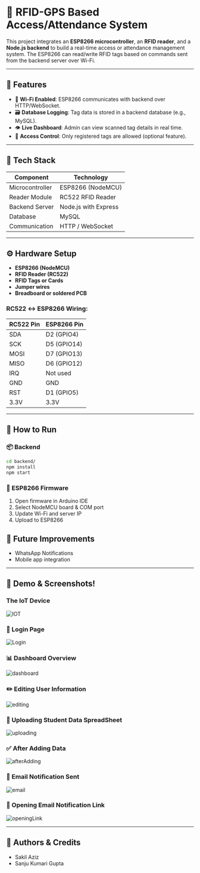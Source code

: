 
# 📡 RFID-GPS Based Access/Attendance System

This project integrates an **ESP8266 microcontroller**, an **RFID reader**, and a **Node.js backend** to build a real-time access or attendance management system. The ESP8266 can read/write RFID tags based on commands sent from the backend server over Wi-Fi.

---

## 🚀 Features

- 📶 **Wi-Fi Enabled**: ESP8266 communicates with backend over HTTP/WebSocket.
- 🗃️ **Database Logging**: Tag data is stored in a backend database (e.g., MySQL).
- 👁️ **Live Dashboard**: Admin can view scanned tag details in real time.
- 🔐 **Access Control**: Only registered tags are allowed (optional feature).
  
---

## 🧰 Tech Stack

| Component        | Technology             |
|------------------|------------------------|
| Microcontroller  | ESP8266 (NodeMCU)      |
| Reader Module    | RC522 RFID Reader      |
| Backend Server   | Node.js with Express   |
| Database         | MySQL                  |
| Communication    | HTTP / WebSocket       |

---

## ⚙️ Hardware Setup

- **ESP8266 (NodeMCU)**
- **RFID Reader (RC522)**
- **RFID Tags or Cards**
- **Jumper wires**
- **Breadboard or soldered PCB**

### RC522 ↔ ESP8266 Wiring:

| RC522 Pin | ESP8266 Pin |
|-----------|-------------|
| SDA       | D2 (GPIO4)  |
| SCK       | D5 (GPIO14) |
| MOSI      | D7 (GPIO13) |
| MISO      | D6 (GPIO12) |
| IRQ       | Not used    |
| GND       | GND         |
| RST       | D1 (GPIO5)  |
| 3.3V      | 3.3V        |


---

## 🧪 How to Run

### 📦 Backend

```bash
cd backend/
npm install
npm start
```

### 🔌 ESP8266 Firmware

1. Open firmware in Arduino IDE
2. Select NodeMCU board & COM port
3. Update Wi-Fi and server IP
4. Upload to ESP8266


## 📝 Future Improvements

- WhatsApp Notifications
- Mobile app integration


---
## 📸 Demo & Screenshots!

### The IoT Device 
![IOT](https://github.com/user-attachments/assets/148478fa-a6fb-4945-9475-efb1ea453625)

### 🔐 Login Page
![Login](https://github.com/user-attachments/assets/fa48defe-8447-4835-9cd2-27eefff2b5bc)

### 📊 Dashboard Overview
![dashboard](https://github.com/user-attachments/assets/c58d4255-5e61-4fef-9481-488079719df6)

### ✏️ Editing User Information
![editing](https://github.com/user-attachments/assets/20d8a390-3ac0-4ef7-bbfa-8bd3d0a37ffe)

### 📁 Uploading Student Data SpreadSheet
![uploading](https://github.com/user-attachments/assets/210f1d97-ee00-4c82-917a-9fb68675d497)

### ✅ After Adding Data
![afterAdding](https://github.com/user-attachments/assets/1f3a283b-8244-49a1-afdb-3e3278e3ff34)

### 📧 Email Notification Sent
![email](https://github.com/user-attachments/assets/0ca9701c-ec97-4711-b679-258e2841f6b0)

### 🔗 Opening Email Notification Link
![openingLink](https://github.com/user-attachments/assets/76683e3e-d98d-43f7-9004-8f912088ddcb)


---

## 🙋 Authors & Credits

- Sakil Aziz
- Sanju Kumari Gupta
